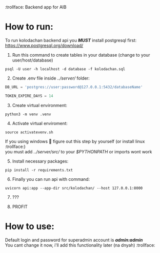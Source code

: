:trollface:
Backend app for AIB

# How to run: 

To run kolodachan backend api you ***MUST*** install postgresql first:  
https://www.postgresql.org/download/  

1. Run this command to create tables in your database (change to your user/host/database) 
```console
psql -U user -h localhost -d database -f kolodachan.sql
```

2. Create .env file inside *../server/* folder:
```python
DB_URL = 'postgres://user:password@127.0.0.1:5432/databaseName'

TOKEN_EXPIRE_DAYS = 14
``` 

3. Create virtual environment:
```console
python3 -m venv .venv
```

4. Activate virtual enviroment:
```console
source activatevenv.sh
```
If you using windows :poop: figure out this step by yourself (or install linux :trollface:)  
you must add *../server/src/* to your *$PYTHONPATH* or imports wont work

5. Install necessary packages:
```
pip install -r requirements.txt
```

6. Finally you can run api with command:
```
uvicorn api:app --app-dir src/kolodachan/ --host 127.0.0.1:8000
```

7. ???

8. PROFIT

# How to use:
Default login and password for superadmin account is ***admin:admin***  
You cant change it now, i'll add this functionality later (na dnyah) :trollface:
